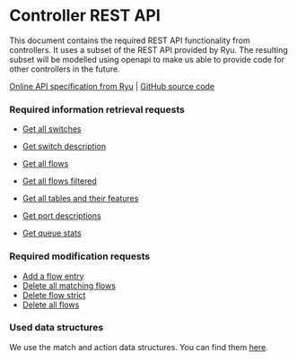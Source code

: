 # Controller REST API

This document contains the required REST API functionality from controllers.
It uses a subset of the REST API provided by Ryu.
The resulting subset will be modelled using openapi to make us able to
provide code for other controllers in the future.

[Online API specification from Ryu](https://ryu.readthedocs.io/en/latest/app/ofctl_rest.html) | [GitHub source code](https://github.com/faucetsdn/ryu/blob/master/ryu/app/ofctl_rest.py)

### Required information retrieval requests

- [Get all switches](https://ryu.readthedocs.io/en/latest/app/ofctl_rest.html#get-all-switches)
- [Get switch description](https://ryu.readthedocs.io/en/latest/app/ofctl_rest.html#get-the-desc-stats)

- [Get all flows](https://ryu.readthedocs.io/en/latest/app/ofctl_rest.html#get-all-flows-stats)
- [Get all flows filtered](https://ryu.readthedocs.io/en/latest/app/ofctl_rest.html#get-flows-stats-filtered-by-fields)

- [Get all tables and their features](https://ryu.readthedocs.io/en/latest/app/ofctl_rest.html#get-table-features)

- [Get port descriptions](https://ryu.readthedocs.io/en/latest/app/ofctl_rest.html#get-ports-description)

- [Get queue stats](https://ryu.readthedocs.io/en/latest/app/ofctl_rest.html#get-queues-stats)

### Required modification requests

- [Add a flow entry](https://ryu.readthedocs.io/en/latest/app/ofctl_rest.html#add-a-flow-entry)
- [Delete all matching flows](https://ryu.readthedocs.io/en/latest/app/ofctl_rest.html#delete-all-matching-flow-entries)
- [Delete flow strict](https://ryu.readthedocs.io/en/latest/app/ofctl_rest.html#delete-flow-entry-strictly)
- [Delete all flows](https://ryu.readthedocs.io/en/latest/app/ofctl_rest.html#delete-all-flow-entries)

### Used data structures

We use the match and action data structures. You can find them [here](https://ryu.readthedocs.io/en/latest/app/ofctl_rest.html#reference-description-of-match-and-actions).